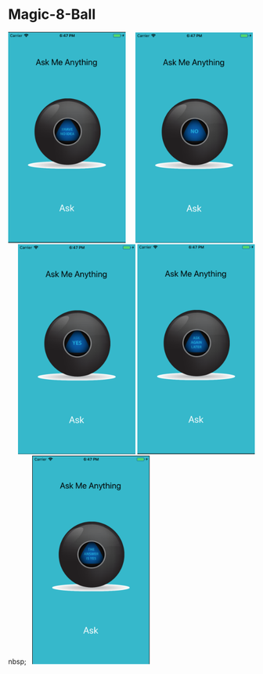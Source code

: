 # Magic-8-Ball

<img src="https://github.com/Abakrii/Magic-8-Ball/blob/master/screen%20shoot/Screen%20Shot%202018-10-19%20at%206.47.01%20PM.png?raw=true" width="240">&nbsp;&nbsp;&nbsp;&nbsp;
<img src="https://github.com/Abakrii/Magic-8-Ball/blob/master/screen%20shoot/Screen%20Shot%202018-10-19%20at%206.47.12%20PM.png?raw=true" width="240">&nbsp;&nbsp;&nbsp;&nbsp;
<img src = "https://github.com/Abakrii/Magic-8-Ball/blob/master/screen%20shoot/Screen%20Shot%202018-10-19%20at%206.47.31%20PM.png?raw=true" width="240">
<img src= "https://github.com/Abakrii/Magic-8-Ball/blob/master/screen%20shoot/Screen%20Shot%202018-10-19%20at%206.47.41%20PM.png?raw=true" width="240">nbsp;&nbsp;&nbsp;
<img src = "https://github.com/Abakrii/Magic-8-Ball/blob/master/screen%20shoot/Screen%20Shot%202018-10-19%20at%206.47.52%20PM.png?raw=true" width="240">
